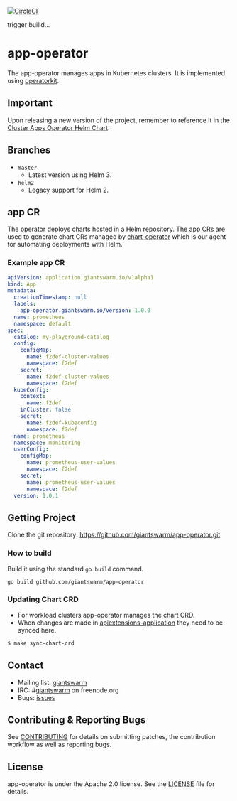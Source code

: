 [![CircleCI](https://circleci.com/gh/giantswarm/app-operator.svg?style=shield)](https://circleci.com/gh/giantswarm/app-operator)

trigger builld...

# app-operator

The app-operator manages apps in Kubernetes clusters. It is implemented
using [operatorkit].

## Important

Upon releasing a new version of the project, remember to reference it in the [Cluster Apps Operator Helm Chart](https://github.com/giantswarm/cluster-apps-operator/blob/28d9692bdff1e1f8a95b948cb91f593a5ec97536/helm/cluster-apps-operator/values.yaml#L3).

## Branches

- `master`
    - Latest version using Helm 3.
- `helm2`
    - Legacy support for Helm 2.

## app CR

The operator deploys charts hosted in a Helm repository. The app CRs are
used to generate chart CRs managed by [chart-operator] which is our agent
for automating deployments with Helm.

### Example app CR

```yaml
apiVersion: application.giantswarm.io/v1alpha1
kind: App
metadata:
  creationTimestamp: null
  labels:
    app-operator.giantswarm.io/version: 1.0.0
  name: prometheus
  namespace: default
spec:
  catalog: my-playground-catalog
  config:
    configMap:
      name: f2def-cluster-values
      namespace: f2def
    secret:
      name: f2def-cluster-values
      namespace: f2def
  kubeConfig:
    context:
      name: f2def
    inCluster: false
    secret:
      name: f2def-kubeconfig
      namespace: f2def
  name: prometheus
  namespace: monitoring
  userConfig:
    configMap:
      name: prometheus-user-values
      namespace: f2def
    secret:
      name: prometheus-user-values
      namespace: f2def
  version: 1.0.1
```

## Getting Project

Clone the git repository: https://github.com/giantswarm/app-operator.git

### How to build

Build it using the standard `go build` command.

```
go build github.com/giantswarm/app-operator
```

### Updating Chart CRD

- For workload clusters app-operator manages the chart CRD.
- When changes are made in [apiextensions-application](https://github.com/giantswarm/apiextensions-application)
they need to be synced here.

```sh
$ make sync-chart-crd
```

## Contact

- Mailing list: [giantswarm](https://groups.google.com/forum/!forum/giantswarm)
- IRC: #[giantswarm](irc://irc.freenode.org:6667/#giantswarm) on freenode.org
- Bugs: [issues](https://github.com/giantswarm/app-operator/issues)

## Contributing & Reporting Bugs

See [CONTRIBUTING](CONTRIBUTING.md) for details on submitting patches, the
contribution workflow as well as reporting bugs.

## License

app-operator is under the Apache 2.0 license. See the [LICENSE](LICENSE) file for
details.



[chart-operator]: https://github.com/giantswarm/chart-operator
[helm]: https://github.com/helm/helm
[operatorkit]: https://github.com/giantswarm/operatorkit

